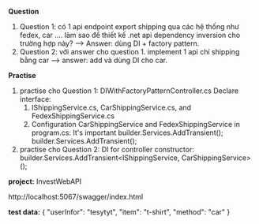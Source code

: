 **Question**
1. Question 1:
  có 1 api endpoint export shipping qua các hệ thống như fedex, car ....
  làm sao đề thiết kế .net api dependency inversion cho trường hợp này?
  --> Answer: dùng DI + factory pattern.
2. Question 2: với answer cho question 1. implement 1 api chỉ shipping bằng car
  --> answer: add và dùng DI cho car.

**Practise**
1. practise cho Question 1:
  DIWithFactoryPatternController.cs 
  Declare interface: 
    1. IShippingService.cs, CarShippingService.cs, and FedexShippingService.cs
    2. Configuration CarShippingService and FedexShippingService in program.cs: It's important
      builder.Services.AddTransient<FedexShippingService>();
      builder.Services.AddTransient<CarShippingService>();
2. practise cho Question 2:
  DI for controller constructor:
  builder.Services.AddTransient<IShippingService, CarShippingService>();
  

**project:**
InvestWebAPI

http://localhost:5067/swagger/index.html

**test data:**
{
  "userInfor": "tesytyt",
  "item": "t-shirt",
  "method": "car"
}